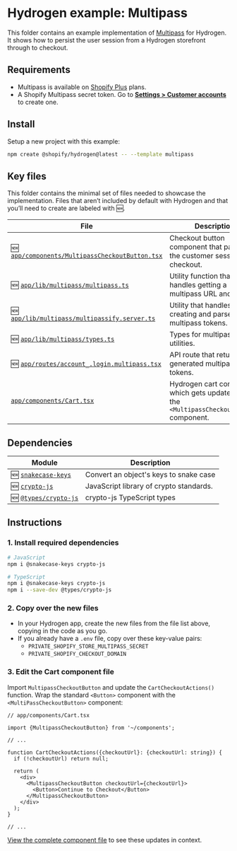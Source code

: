 # Hydrogen example: Multipass

This folder contains an example implementation of [Multipass](https://shopify.dev/docs/api/multipass) for Hydrogen. It shows how to persist
the user session from a Hydrogen storefront through to checkout.

## Requirements

- Multipass is available on [Shopify Plus](https://www.shopify.com/plus) plans.
- A Shopify Multipass secret token. Go to [**Settings > Customer accounts**](https://www.shopify.com/admin/settings/customer_accounts) to create one.

## Install

Setup a new project with this example:

```bash
npm create @shopify/hydrogen@latest -- --template multipass
```

## Key files

This folder contains the minimal set of files needed to showcase the implementation.
Files that aren’t included by default with Hydrogen and that you’ll need to
create are labeled with 🆕.

| File                                                                                          | Description                                                                                   |
| --------------------------------------------------------------------------------------------- | --------------------------------------------------------------------------------------------- |
| 🆕 [`app/components/MultipassCheckoutButton.tsx`](app/components/MultipassCheckoutButton.tsx) | Checkout button component that passes the customer session to checkout.                       |
| 🆕 [`app/lib/multipass/multipass.ts`](app/lib/multipass/multipass.ts)                         | Utility function that handles getting a multipass URL and token.                              |
| 🆕 [`app/lib/multipass/multipassify.server.ts`](app/lib/multipass/multipassify.server.ts)     | Utility that handles creating and parse multipass tokens.                                     |
| 🆕 [`app/lib/multipass/types.ts`](app/lib/multipass/types.ts)                                 | Types for multipass utilities.                                                                |
| 🆕 [`app/routes/account_.login.multipass.tsx`](app/routes/account_.login.multipass.tsx)       | API route that returns generated multipass tokens.                                            |
| [`app/components/Cart.tsx`](app/components/Cart.tsx)                                          | Hydrogen cart component, which gets updated to add the `<MultipassCheckoutButton>` component. |

## Dependencies

| Module                                                                  | Description                             |
| ----------------------------------------------------------------------- | --------------------------------------- |
| 🆕 [`snakecase-keys`](https://www.npmjs.com/package/snakecase-keys)     | Convert an object's keys to snake case  |
| 🆕 [`crypto-js`](https://www.npmjs.com/package/crypto-js)               | JavaScript library of crypto standards. |
| 🆕 [`@types/crypto-js`](https://www.npmjs.com/package/@types/crypto-js) | crypto-js TypeScript types              |

## Instructions

### 1. Install required dependencies

```bash
# JavaScript
npm i @snakecase-keys crypto-js

# TypeScript
npm i @snakecase-keys crypto-js
npm i --save-dev @types/crypto-js
```

### 2. Copy over the new files

- In your Hydrogen app, create the new files from the file list above, copying in the code as you go.
- If you already have a `.env` file, copy over these key-value pairs:
  - `PRIVATE_SHOPIFY_STORE_MULTIPASS_SECRET`
  - `PRIVATE_SHOPIFY_CHECKOUT_DOMAIN`

### 3. Edit the Cart component file

Import `MultipassCheckoutButton` and update the `CartCheckoutActions()` function. Wrap the standard `<Button>` component with the `<MultiPassCheckoutButton>` component:

```tsx
// app/components/Cart.tsx

import {MultipassCheckoutButton} from '~/components';

// ...

function CartCheckoutActions({checkoutUrl}: {checkoutUrl: string}) {
  if (!checkoutUrl) return null;

  return (
    <div>
      <MultipassCheckoutButton checkoutUrl={checkoutUrl}>
        <Button>Continue to Checkout</Button>
      </MultipassCheckoutButton>
    </div>
  );
}

// ...
```

[View the complete component file](app/components/Cart.tsx) to see these updates in context.
